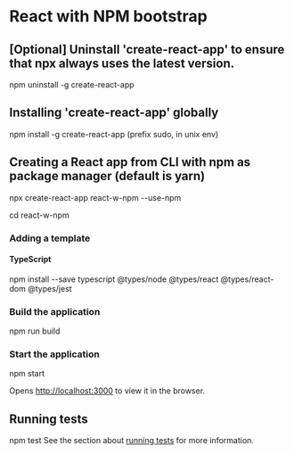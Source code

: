 # React with NPM bootstrap

## [Optional] Uninstall 'create-react-app' to ensure that npx always uses the latest version.
npm uninstall -g create-react-app

## Installing 'create-react-app' globally
npm install -g create-react-app (prefix sudo, in unix env)

## Creating a React app from CLI with npm as package manager (default is yarn) 
npx create-react-app react-w-npm --use-npm

cd react-w-npm

### Adding a template
#### TypeScript
npm install --save typescript @types/node @types/react @types/react-dom @types/jest

### Build the application
npm run build

### Start the application
npm start

Opens [http://localhost:3000](http://localhost:3000) to view it in the browser.

## Running tests
npm test
See the section about [running tests](https://create-react-app.dev/docs/running-tests) for more information.
